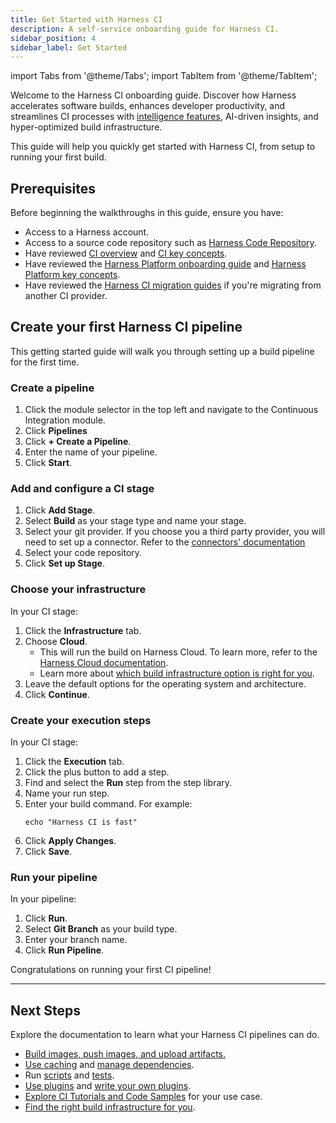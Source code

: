 ```yaml
---
title: Get Started with Harness CI
description: A self-service onboarding guide for Harness CI.
sidebar_position: 4
sidebar_label: Get Started
---
```


import Tabs from '@theme/Tabs';
import TabItem from '@theme/TabItem';

Welcome to the Harness CI onboarding guide. Discover how Harness accelerates software builds, enhances developer productivity, and streamlines CI processes with [intelligence features](/docs/continuous-integration/use-ci/harness-ci-intelligence), AI-driven insights, and hyper-optimized build infrastructure.

This guide will help you quickly get started with Harness CI, from setup to running your first build.

## Prerequisites

Before beginning the walkthroughs in this guide, ensure you have:

- Access to a Harness account.
- Access to a source code repository such as [Harness Code Repository](/docs/code-repository/get-started/overview).
- Have reviewed [CI overview](/docs/continuous-integration/get-started/overview) and [CI key concepts](/docs/continuous-integration/get-started/key-concepts).
- Have reviewed the [Harness Platform onboarding guide](/docs/platform/get-started/onboarding-guide) and [Harness Platform key concepts](/docs/platform/get-started/key-concepts).
- Have reviewed the [Harness CI migration guides](/docs/category/migrate-to-harness-ci) if you're migrating from another CI provider.

## Create your first Harness CI pipeline

This getting started guide will walk you through setting up a build pipeline for the first time.

<Tabs>
<TabItem value="Interactive Guide">
<DocVideo src="https://app.tango.us/app/embed/Creating-a-Build-Pipeline-in-Harness-for-Go-Applications-e56c08cc4d5c40b0a6f7f8cf27a06a89" title="Create your first CI Pipeline" />
</TabItem>
<TabItem value="Step-by-step">

### Create a pipeline

1. Click the module selector in the top left and navigate to the Continuous Integration module. 
2. Click **Pipelines**
3. Click **+ Create a Pipeline**.
4. Enter the name of your pipeline.
5. Click **Start**.

### Add and configure a CI stage

1. Click **Add Stage**. 
2. Select **Build** as your stage type and name your stage.
3. Select your git provider. If you choose you a third party provider, you will need to set up a connector. Refer to the [connectors' documentation](/docs/category/code-repo-connectors/)
4. Select your code repository.
5. Click **Set up Stage**.

### Choose your infrastructure

In your CI stage:

1. Click the **Infrastructure** tab.
2. Choose **Cloud**. 
   - This will run the build on Harness Cloud. To learn more, refer to the [Harness Cloud documentation](/docs/continuous-integration/use-ci/set-up-build-infrastructure/use-harness-cloud-build-infrastructure).
   - Learn more about [which build infrastructure option is right for you](/docs/continuous-integration/use-ci/set-up-build-infrastructure/which-build-infrastructure-is-right-for-me).
3. Leave the default options for the operating system and architecture. 
4. Click **Continue**.

### Create your execution steps

In your CI stage:

1. Click the **Execution** tab.
2. Click the plus button to add a step. 
3. Find and select the **Run** step from the step library.
4. Name your run step. 
5. Enter your build command. For example:
    ```
    echo "Harness CI is fast"
    ```
6. Click **Apply Changes**.
7. Click **Save**. 

### Run your pipeline

In your pipeline:

1. Click **Run**. 
2. Select **Git Branch** as your build type.
3. Enter your branch name.
4. Click **Run Pipeline**.

Congratulations on running your first CI pipeline!

</TabItem>
</Tabs>

---

## Next Steps

Explore the documentation to learn what your Harness CI pipelines can do.

* [Build images, push images, and upload artifacts.](/docs/continuous-integration/use-ci/build-and-upload-artifacts/build-and-upload-an-artifact)
* [Use caching](/docs/category/share-and-cache-ci-data) and [manage dependencies](/docs/category/manage-dependencies).
* Run [scripts](/docs/continuous-integration/use-ci/run-step-settings.md) and [tests](/docs/category/run-tests).
* [Use plugins](/docs/continuous-integration/use-ci/use-drone-plugins/explore-ci-plugins.md) and [write your own plugins](/docs/continuous-integration/use-ci/use-drone-plugins/custom_plugins.md).
* [Explore CI Tutorials and Code Samples](/docs/category/tutorials-and-code-samples) for your use case.
* [Find the right build infrastructure for you](/docs/continuous-integration/use-ci/set-up-build-infrastructure/which-build-infrastructure-is-right-for-me).